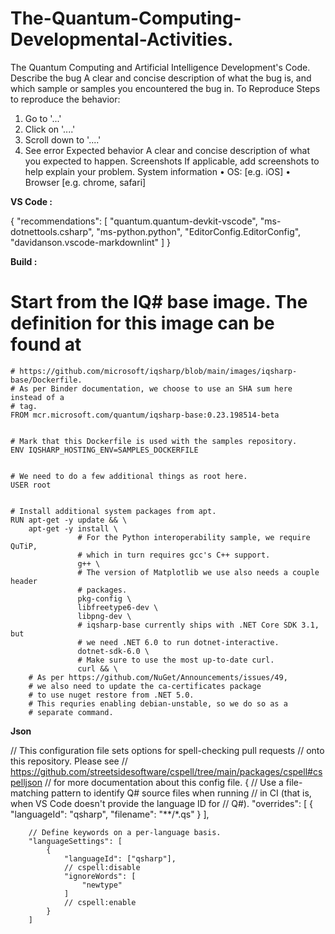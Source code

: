# The-Quantum-Computing-Developmental-Activities.
The Quantum Computing and Artificial Intelligence Development's Code.
Describe the bug A clear and concise description of what the bug is, and which sample or samples you encountered the bug in.
To Reproduce Steps to reproduce the behavior:
1.	Go to '...'
2.	Click on '....'
3.	Scroll down to '....'
4.	See error
Expected behavior A clear and concise description of what you expected to happen.
Screenshots If applicable, add screenshots to help explain your problem.
System information
•	OS: [e.g. iOS]
•	Browser [e.g. chrome, safari]

**VS Code :**

{
	    "recommendations": [
	        "quantum.quantum-devkit-vscode",
	        "ms-dotnettools.csharp",
	        "ms-python.python",
	        "EditorConfig.EditorConfig",
	        "davidanson.vscode-markdownlint"
	    ]
	}



**Build :**

# Start from the IQ# base image. The definition for this image can be found at
	# https://github.com/microsoft/iqsharp/blob/main/images/iqsharp-base/Dockerfile.
	# As per Binder documentation, we choose to use an SHA sum here instead of a
	# tag.
	FROM mcr.microsoft.com/quantum/iqsharp-base:0.23.198514-beta
	

	# Mark that this Dockerfile is used with the samples repository.
	ENV IQSHARP_HOSTING_ENV=SAMPLES_DOCKERFILE
	

	# We need to do a few additional things as root here.
	USER root
	

	# Install additional system packages from apt.
	RUN apt-get -y update && \
	    apt-get -y install \
	               # For the Python interoperability sample, we require QuTiP,
	               # which in turn requires gcc's C++ support.
	               g++ \
	               # The version of Matplotlib we use also needs a couple header
	               # packages.
	               pkg-config \
	               libfreetype6-dev \
	               libpng-dev \
	               # iqsharp-base currently ships with .NET Core SDK 3.1, but
	               # we need .NET 6.0 to run dotnet-interactive.
	               dotnet-sdk-6.0 \
	               # Make sure to use the most up-to-date curl.
	               curl && \
	    # As per https://github.com/NuGet/Announcements/issues/49,
	    # we also need to update the ca-certificates package
	    # to use nuget restore from .NET 5.0.
	    # This requries enabling debian-unstable, so we do so as a
	    # separate command.


**Json**

// This configuration file sets options for spell-checking pull requests
	// onto this repository. Please see
	//     https://github.com/streetsidesoftware/cspell/tree/main/packages/cspell#cspelljson
	// for more documentation about this config file.
	{
	    // Use a file-matching pattern to identify Q# source files when running
	    // in CI (that is, when VS Code doesn't provide the language ID for
	    // Q#).
	    "overrides": [
	        {
	            "languageId": "qsharp",
	            "filename": "**/*.qs"
	        }
	    ],
	

	    // Define keywords on a per-language basis.
	    "languageSettings": [
	        {
	            "languageId": ["qsharp"],
	            // cspell:disable
	            "ignoreWords": [
	                "newtype"
	            ]
	            // cspell:enable
	        }
	    ]
      
